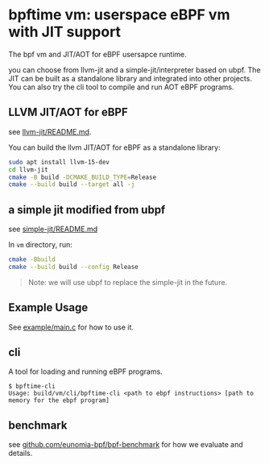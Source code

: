 # bpftime vm: userspace eBPF vm with JIT support

The bpf vm and JIT/AOT for eBPF usersapce runtime.

you can choose from llvm-jit and a simple-jit/interpreter based on ubpf.
The JIT can be built as a standalone library and integrated into other projects.
You can also try the cli tool to compile and run AOT eBPF programs.

## LLVM JIT/AOT for eBPF

see [llvm-jit/README.md](llvm-jit/README.md).

You can build the llvm JIT/AOT for eBPF as a standalone library:

```sh
sudo apt install llvm-15-dev
cd llvm-jit
cmake -B build -DCMAKE_BUILD_TYPE=Release
cmake --build build --target all -j
```

## a simple jit modified from ubpf

see [simple-jit/README.md](simple-jit/README.md)

In `vm` directory, run:

```sh
cmake -Bbuild
cmake --build build --config Release
```

> Note: we will use ubpf to replace the simple-jit in the future.

## Example Usage

See [example/main.c](example/main.c) for how to use it.

## cli

A tool for loading and running eBPF programs.

```console
$ bpftime-cli
Usage: build/vm/cli/bpftime-cli <path to ebpf instructions> [path to memory for the ebpf program]
```

## benchmark

see [github.com/eunomia-bpf/bpf-benchmark](https://github.com/eunomia-bpf/bpf-benchmark) for how we evaluate and details.
